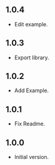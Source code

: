 ## 1.0.4
- Edit example.

## 1.0.3
- Export library.

## 1.0.2
- Add Example.

## 1.0.1
- Fix Readme.

## 1.0.0
- Initial version.
